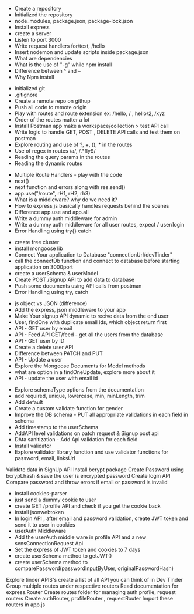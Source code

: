 - Create a repository
- Initialized the repository
- node_modules, package.json, package-lock.json
- Install express
- create a server
- Listen to port 3000
- Write request handlers for/test, /hello
- Insert nodemon and update scripts inside package.json
- What are dependencies
- What is the use of "-g" while npm install
- Difference between ^ and ~ 
-  Why Npm install


<!-- Ep-4 -->
- initialized git 
- .gitignore
- Create a remote repo on githup
- Push all code to remote origin
- Play with routes and route extension ex: /hello, / , hello/2, /xyz
- Order of the routes matter a lot
- Install Postman app make a workspace/collection > test API call
- Write logic to handle GET, POST , DELETE API calls and test them on postman
- Explore routing and use of ?, +, (), * in the routes
- Use of regex in routes /a/, /.*fly$/
- Reading the query params in the routes
- Reading the dynamic  routes


<!-- Ep-5 -->
- Multiple Route Handlers - play with the code
- next()
- next function and errors along with res.send()
- app.use("/route", rH1, rH2, rh3)
- What is a middleware? why do we need it?
- How to express js basically handles requests behind the scenes
- Difference  app.use and app.all
- Write a dummy auth middleware for admin
- Write a dummy auth middleware for all user routes, expect / user/login 
- Error Handling using try{} catch


<!-- Ep-6 Database, Schema & Model Mongoose -->
- create free cluster
- install mongoose lib
- Connect Your application to Database "connectionUrl/devTinder"
- call the connectDb function and connect to database before starting application on 3000port
- create a userSchema & userModel
- Create POST /Signup API to add data to database
- Push some documents using API calls from postman
- Error Handling using try, catch


<!-- Ep-7 Diving into the apis -->
- js object vs JSON (difference)
- Add the express, json middleware to your app
- Make Your signup API dynamic to recive data  from the end user
- User, findOne with duplicate email ids, which object return first
- API - GET user by email
- API - Feed API GET/feed - get all the users from the database
- API - GET user by ID
- Create a delete user API
- Difference between PATCH and PUT
- API - Update a user
- Explore the Mongoose Documents for Model methods
- what are option in a findOneUpdate, explore more about it
- API - update the user with email id


<!-- Ep-8 Data sanitization & schema validations -->

- Explore schemaType options from the documentation
- add required, unique, lowercase, min, minLength, trim
- Add default 
- Create a custom validate function for gender
- Improve the DB schema - PUT all appropriate validations in each field in schema
- Add timestamp to the userSchema
- AddAPI level validations on patch request & Signup post api
- DAta sanitization - Add Api validation for each field
- Install validator
- Explore validator library function and use validator functions for password, email, linksUrl

<!-- Ep-9 Encrypting Password  -->
Validate data in SignUp API
Install bcrypt package
Create Password using bcrypt.hash & save the user is encrypted password
Create login API
Compare password and throw errors if email or password is invalid


<!-- Ep-10 Authentication, jwt & cookies  -->
- install cookies-parser
- just send a dummy cookie to user
- create GET /profile API and check if you get the cookie back
- install jsonwebtoken
- In login API , after email and password validation, create JWT token and send it to user in cookies
- userAuth Middleware 
- Add the userAuth middle ware in profile API and a new sensConnectionRequest Api
- Set the express of JWT token and cookies to 7 days
- create userSchema method to getJWT()
- create userSchema method to comparePassword(passwordInputByUser, originalPasswordHash)


<!-- Ep-11 Diving into the APIs and express Router -->
Explore tinder APIS's
create a list of all API you can think of in Dev Tinder
Group multiple routes under respective routers
Read documentation for express.Router
Create routes folder for managing auth profile, request routers
Create authRouter, profileRouter , requestRouter
Import these routers in app.js